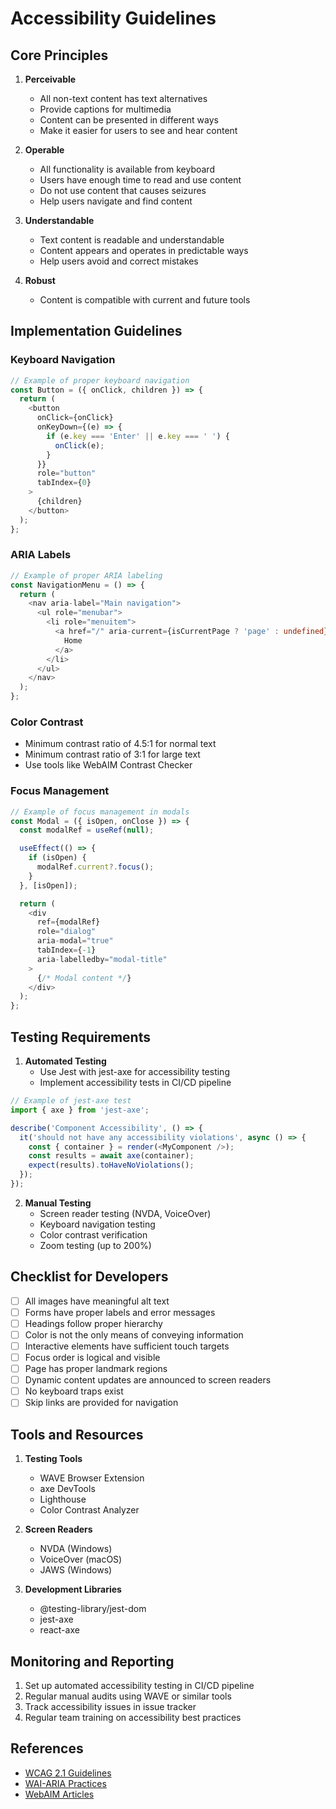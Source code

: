 # Accessibility Guidelines

## Core Principles

1. **Perceivable**
   - All non-text content has text alternatives
   - Provide captions for multimedia
   - Content can be presented in different ways
   - Make it easier for users to see and hear content

2. **Operable**
   - All functionality is available from keyboard
   - Users have enough time to read and use content
   - Do not use content that causes seizures
   - Help users navigate and find content

3. **Understandable**
   - Text content is readable and understandable
   - Content appears and operates in predictable ways
   - Help users avoid and correct mistakes

4. **Robust**
   - Content is compatible with current and future tools

## Implementation Guidelines

### Keyboard Navigation
```typescript
// Example of proper keyboard navigation
const Button = ({ onClick, children }) => {
  return (
    <button
      onClick={onClick}
      onKeyDown={(e) => {
        if (e.key === 'Enter' || e.key === ' ') {
          onClick(e);
        }
      }}
      role="button"
      tabIndex={0}
    >
      {children}
    </button>
  );
};
```

### ARIA Labels
```typescript
// Example of proper ARIA labeling
const NavigationMenu = () => {
  return (
    <nav aria-label="Main navigation">
      <ul role="menubar">
        <li role="menuitem">
          <a href="/" aria-current={isCurrentPage ? 'page' : undefined}>
            Home
          </a>
        </li>
      </ul>
    </nav>
  );
};
```

### Color Contrast
- Minimum contrast ratio of 4.5:1 for normal text
- Minimum contrast ratio of 3:1 for large text
- Use tools like WebAIM Contrast Checker

### Focus Management
```typescript
// Example of focus management in modals
const Modal = ({ isOpen, onClose }) => {
  const modalRef = useRef(null);

  useEffect(() => {
    if (isOpen) {
      modalRef.current?.focus();
    }
  }, [isOpen]);

  return (
    <div
      ref={modalRef}
      role="dialog"
      aria-modal="true"
      tabIndex={-1}
      aria-labelledby="modal-title"
    >
      {/* Modal content */}
    </div>
  );
};
```

## Testing Requirements

1. **Automated Testing**
   - Use Jest with jest-axe for accessibility testing
   - Implement accessibility tests in CI/CD pipeline

```typescript
// Example of jest-axe test
import { axe } from 'jest-axe';

describe('Component Accessibility', () => {
  it('should not have any accessibility violations', async () => {
    const { container } = render(<MyComponent />);
    const results = await axe(container);
    expect(results).toHaveNoViolations();
  });
});
```

2. **Manual Testing**
   - Screen reader testing (NVDA, VoiceOver)
   - Keyboard navigation testing
   - Color contrast verification
   - Zoom testing (up to 200%)

## Checklist for Developers

- [ ] All images have meaningful alt text
- [ ] Forms have proper labels and error messages
- [ ] Headings follow proper hierarchy
- [ ] Color is not the only means of conveying information
- [ ] Interactive elements have sufficient touch targets
- [ ] Focus order is logical and visible
- [ ] Page has proper landmark regions
- [ ] Dynamic content updates are announced to screen readers
- [ ] No keyboard traps exist
- [ ] Skip links are provided for navigation

## Tools and Resources

1. **Testing Tools**
   - WAVE Browser Extension
   - axe DevTools
   - Lighthouse
   - Color Contrast Analyzer

2. **Screen Readers**
   - NVDA (Windows)
   - VoiceOver (macOS)
   - JAWS (Windows)

3. **Development Libraries**
   - @testing-library/jest-dom
   - jest-axe
   - react-axe

## Monitoring and Reporting

1. Set up automated accessibility testing in CI/CD pipeline
2. Regular manual audits using WAVE or similar tools
3. Track accessibility issues in issue tracker
4. Regular team training on accessibility best practices

## References

- [WCAG 2.1 Guidelines](https://www.w3.org/WAI/WCAG21/quickref/)
- [WAI-ARIA Practices](https://www.w3.org/WAI/ARIA/apg/)
- [WebAIM Articles](https://webaim.org/articles/) 